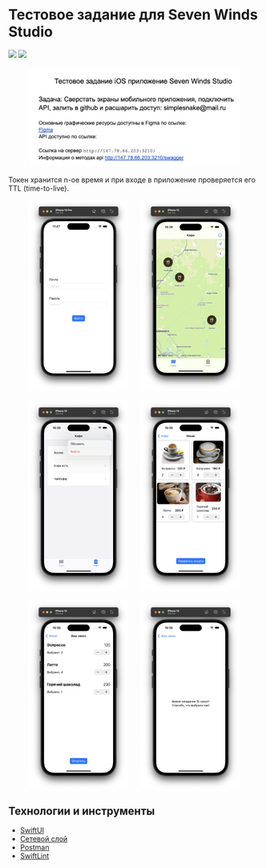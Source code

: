 # Тестовое задание для Seven Winds Studio

![](https://img.shields.io/badge/iOS-16%2B-green?logo=apple)
![](https://img.shields.io/badge/Swift%205.9-FA7343?style=flat&logo=swift&logoColor=white)

<div align="center">
    <img src="img/task.png" alt="AppIcon" height="200">
</div>

Токен хранится n-ое время и при входе в приложение проверяется его TTL (time-to-live).

<div style="display: flex; flex-direction: row; flex-wrap: wrap; justify-content: center; column-gap: 24px; row-gap: 20px;">
  <img src="img/1.png" style="width:200px;">
  <img src="img/2.png" style="width:200px;">
  <img src="img/3.png" style="width:200px;">
  <img src="img/4.png" style="width:200px;">
  <img src="img/5.png" style="width:200px;">
  <img src="img/6.png" style="width:200px;">
</div>

## Технологии и инструменты

- [SwiftUI](https://developer.apple.com/xcode/swiftui/)
- [Сетевой слой](https://habr.com/ru/articles/443514/)
- [Postman](https://www.postman.com/)
- [SwiftLint](https://github.com/realm/SwiftLint)
